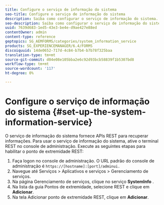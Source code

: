 ```yaml
---
title: Configure o serviço de informação do sistema
seo-title: Configure o serviço de informação do sistema
description: Saiba como configurar o serviço de informação do sistema.
seo-description: Saiba como configurar o serviço de informação do sistema.
uuid: 7639d683-1ed5-43e3-be4e-d9ae427e88ed
contentOwner: admin
content-type: reference
geptopics: SG_AEMFORMS/categories/system_information_service
products: SG_EXPERIENCEMANAGER/6.4/FORMS
discoiquuid: 14de0652-717d-4c84-b7b4-b7b78f325baa
translation-type: tm+mt
source-git-commit: d04e08e105bba2e6c92d93bcb58839f1b5307bd8
workflow-type: tm+mt
source-wordcount: '117'
ht-degree: 0%

---
```



# Configure o serviço de informação do sistema {#set-up-the-system-information-service}

O serviço de informação do sistema fornece APIs REST para recuperar informações. Para usar o serviço de informação do sistema, ative o terminal REST no console de administração. Execute as seguintes etapas para habilitar o ponto de extremidade REST:

1. Faça logon no console de administração. O URL padrão do console de administração é `https://[hostname]:[port]/adminui.`
1. Navegue até Serviços > Aplicativos e serviços > Gerenciamento de serviços.
1. Na página Gerenciamento de serviços, clique no serviço **SystemInfo** .
1. Na lista da guia Pontos de extremidade, selecione REST e clique em **Adicionar**.
1. Na tela Adicionar ponto de extremidade REST, clique em **Adicionar**.

